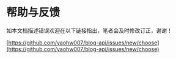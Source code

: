 # 帮助与反馈

如本文档描述错误欢迎在以下链接指出，笔者会及时修改订正，谢谢！  

[https://github.com/yaohw007/blog-api/issues/new/choose](https://github.com/yaohw007/blog-api/issues/new/choose)